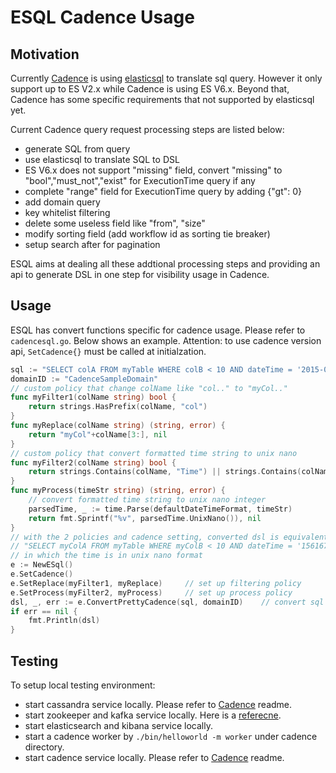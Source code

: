 # ESQL Cadence Usage

## Motivation
Currently [Cadence](https://github.com/uber/cadence) is using [elasticsql](https://github.com/cch123/elasticsql) to translate sql query. However it only support up to ES V2.x while Cadence is using ES V6.x. Beyond that, Cadence has some specific requirements that not supported by elasticsql yet.

Current Cadence query request processing steps are listed below:
- generate SQL from query
- use elasticsql to translate SQL to DSL
- ES V6.x does not support "missing" field, convert "missing" to "bool","must_not","exist" for ExecutionTime query if any
- complete "range" field for ExecutionTime query by adding {"gt": 0}
- add domain query
- key whitelist filtering
- delete some useless field like "from", "size"
- modify sorting field (add workflow id as sorting tie breaker)
- setup search after for pagination

ESQL aims at dealing all these addtional processing steps and providing an api to generate DSL in one step for visibility usage in Cadence.

## Usage
ESQL has convert functions specific for cadence usage. Please refer to `cadencesql.go`. Below shows an example.
Attention: to use cadence version api, `SetCadence{}` must be called at initialzation.
~~~~go
sql := "SELECT colA FROM myTable WHERE colB < 10 AND dateTime = '2015-01-01T02:59:59Z'"
domainID := "CadenceSampleDomain"
// custom policy that change colName like "col.." to "myCol.."
func myFilter1(colName string) bool {
    return strings.HasPrefix(colName, "col")
}
func myReplace(colName string) (string, error) {
    return "myCol"+colName[3:], nil
}
// custom policy that convert formatted time string to unix nano
func myFilter2(colName string) bool {
    return strings.Contains(colName, "Time") || strings.Contains(colName, "time")
}
func myProcess(timeStr string) (string, error) {
    // convert formatted time string to unix nano integer
    parsedTime, _ := time.Parse(defaultDateTimeFormat, timeStr)
    return fmt.Sprintf("%v", parsedTime.UnixNano()), nil
}
// with the 2 policies and cadence setting, converted dsl is equivalent to
// "SELECT myColA FROM myTable WHERE myColB < 10 AND dateTime = '1561678568048000000' AND DomainID = dimainID"
// in which the time is in unix nano format
e := NewESql()
e.SetCadence()
e.SetReplace(myFilter1, myReplace)     // set up filtering policy
e.SetProcess(myFilter2, myProcess)     // set up process policy
dsl, _, err := e.ConvertPrettyCadence(sql, domainID)    // convert sql to dsl
if err == nil {
    fmt.Println(dsl)
}
~~~~

## Testing
To setup local testing environment:
- start cassandra service locally. Please refer to [Cadence](https://github.com/uber/cadence) readme.
- start zookeeper and kafka service locally. Here is a [referecne](https://kafka.apache.org/quickstart).
- start elasticsearch and kibana service locally.
- start a cadence worker by `./bin/helloworld -m worker` under cadence directory.
- start cadence service locally. Please refer to [Cadence](https://github.com/uber/cadence) readme.